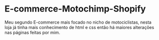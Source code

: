 # E-commerce-Motochimp-Shopify
Meu segundo E-commerce mais focado no nicho de motociclistas, nesta loja já tinha mais conhecimento de html e css então há maiores alterações nas páginas feitas por mim.
